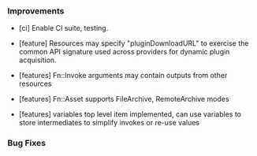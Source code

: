 ### Improvements

- [ci] Enable CI suite, testing.

- [feature] Resources may specify "pluginDownloadURL" to exercise the common API signature used
  across providers for dynamic plugin acquisition.
  
- [features] Fn::Invoke arguments may contain outputs from other resources

- [features] Fn::Asset supports FileArchive, RemoteArchive modes

- [features] variables top level item implemented, can use variables to store intermediates to
  simplify invokes or re-use values

### Bug Fixes
